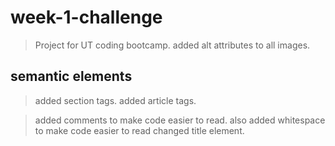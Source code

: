 # week-1-challenge
> Project for UT coding bootcamp.
> added alt attributes to all images.

## semantic elements
> added section tags.
> added article tags.

> added comments to make code easier to read.
> also added whitespace to make code easier to read
> changed title element.